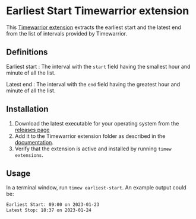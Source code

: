 # Earliest Start Timewarrior extension
This [Timewarrior extension](https://timewarrior.net/docs/extensions/) extracts the earliest start and the latest end from the list of intervals provided by Timewarrior.

## Definitions
Earliest start
: The interval with the `start` field having the smallest hour and minute of all the list.

Latest end
: The interval with the `end` field having the greatest hour and minute of all the list.

## Installation
1. Download the latest executable for your operating system from the [releases page](https://github.com/crossbone-magister/earliest-start-timew-extension/releases)
2. Add it to the Timewarrior extension folder as described in the [documentation](https://timewarrior.net/docs/api/).
3. Verify that the extension is active and installed by running `timew extensions`.

## Usage
In a terminal window, run `timew earliest-start`. An example output could be:
```bash
Earliest Start: 09:00 on 2023-01-23
Latest Stop: 18:37 on 2023-01-24
```
